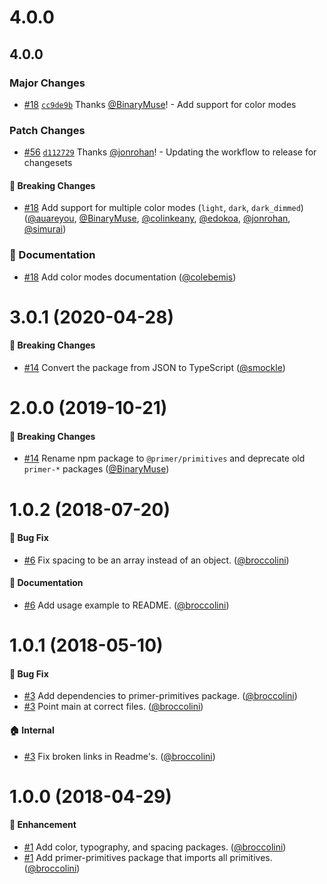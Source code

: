 # 4.0.0

## 4.0.0

### Major Changes

- [#18](https://github.com/primer/primitives/pull/18) [`cc9de9b`](https://github.com/primer/primitives/commit/cc9de9b240cd03677808aa3b36ad655ea35eba63) Thanks [@BinaryMuse](https://github.com/BinaryMuse)! - Add support for color modes

### Patch Changes

- [#56](https://github.com/primer/primitives/pull/56) [`d112729`](https://github.com/primer/primitives/commit/d112729243e837b8c3ed9bf84e60507979c0d413) Thanks [@jonrohan](https://github.com/jonrohan)! - Updating the workflow to release for changesets

#### :rotating_light: Breaking Changes

- [#18](https://github.com/primer/primitives/pull/18) Add support for multiple color modes (`light`, `dark`, `dark_dimmed`) ([@auareyou](https://github.com/auareyou), [@BinaryMuse](https://github.com/BinaryMuse), [@colinkeany](https://github.com/colinkeany), [@edokoa](https://github.com/edokoa), [@jonrohan](https://github.com/jonrohan), [@simurai](https://github.com/simurai))

### :memo: Documentation

- [#18](https://github.com/primer/primitives/pull/18) Add color modes documentation ([@colebemis](https://github.com/colebemis))

# 3.0.1 (2020-04-28)

#### :rotating_light: Breaking Changes

- [#14](https://github.com/primer/primitives/pull/16) Convert the package from JSON to TypeScript ([@smockle](https://github.com/smockle))

# 2.0.0 (2019-10-21)

#### :rotating_light: Breaking Changes

- [#14](https://github.com/primer/primitives/pull/14) Rename npm package to `@primer/primitives` and deprecate old `primer-*` packages ([@BinaryMuse](https://github.com/BinaryMuse))

# 1.0.2 (2018-07-20)

#### :bug: Bug Fix

- [#6](https://github.com/primer/primer-primitives/pull/6) Fix spacing to be an array instead of an object. ([@broccolini](https://github.com/broccolini))

#### :memo: Documentation

- [#6](https://github.com/primer/primer-primitives/pull/6) Add usage example to README. ([@broccolini](https://github.com/broccolini))

# 1.0.1 (2018-05-10)

#### :bug: Bug Fix

- [#3](https://github.com/primer/primer-primitives/pull/3) Add dependencies to primer-primitives package. ([@broccolini](https://github.com/broccolini))
- [#3](https://github.com/primer/primer-primitives/pull/3) Point main at correct files. ([@broccolini](https://github.com/broccolini))

#### :house: Internal

- [#3](https://github.com/primer/primer-primitives/pull/3) Fix broken links in Readme's. ([@broccolini](https://github.com/broccolini))

# 1.0.0 (2018-04-29)

#### :rocket: Enhancement

- [#1](https://github.com/primer/primer-primitives/pull/1) Add color, typography, and spacing packages. ([@broccolini](https://github.com/broccolini))
- [#1](https://github.com/primer/primer-primitives/pull/1) Add primer-primitives package that imports all primitives. ([@broccolini](https://github.com/broccolini))

